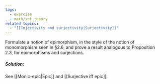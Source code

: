 ```yaml
---
tags:
  - exercise
  - math/set_theory
related topics:
  - "[[Injectivity and surjectivity|Surjectivity]]"
---
```

Formulate a notion of epimorphism, in the style of the notion of monomorphism seen in §2.6, and prove a result analogous to Proposition 2.3, for epimorphisms and surjections.
##### Solution:
See [[Monic-epic|Epic]] and [[Surjective iff epic]].